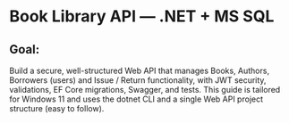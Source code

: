 # Book Library API — .NET + MS SQL

## Goal: 
Build a secure, well-structured Web API that manages Books, Authors, Borrowers (users) and Issue / Return functionality, with JWT security, validations, EF Core migrations, Swagger, and tests. This guide is tailored for Windows 11 and uses the dotnet CLI and a single Web API project structure (easy to follow). 
